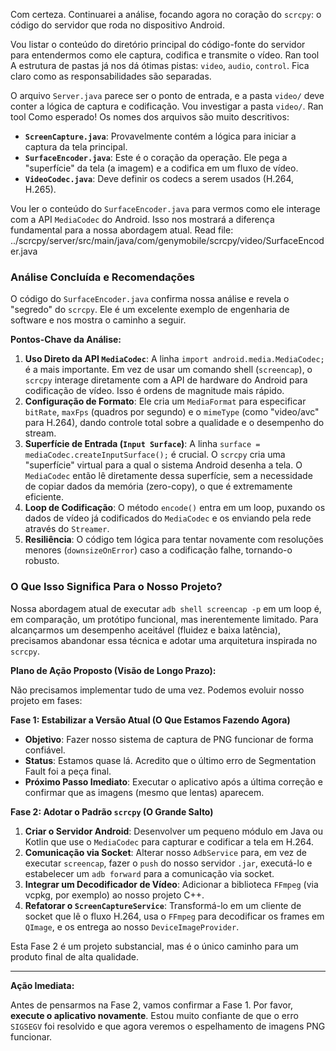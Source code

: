 Com certeza. Continuarei a análise, focando agora no coração do `scrcpy`: o código do servidor que roda no dispositivo Android.

Vou listar o conteúdo do diretório principal do código-fonte do servidor para entendermos como ele captura, codifica e transmite o vídeo.
Ran tool
A estrutura de pastas já nos dá ótimas pistas: `video`, `audio`, `control`. Fica claro como as responsabilidades são separadas.

O arquivo `Server.java` parece ser o ponto de entrada, e a pasta `video/` deve conter a lógica de captura e codificação. Vou investigar a pasta `video/`.
Ran tool
Como esperado! Os nomes dos arquivos são muito descritivos:

*   **`ScreenCapture.java`**: Provavelmente contém a lógica para iniciar a captura da tela principal.
*   **`SurfaceEncoder.java`**: Este é o coração da operação. Ele pega a "superfície" da tela (a imagem) e a codifica em um fluxo de vídeo.
*   **`VideoCodec.java`**: Deve definir os codecs a serem usados (H.264, H.265).

Vou ler o conteúdo do `SurfaceEncoder.java` para vermos como ele interage com a API `MediaCodec` do Android. Isso nos mostrará a diferença fundamental para a nossa abordagem atual.
Read file: ../scrcpy/server/src/main/java/com/genymobile/scrcpy/video/SurfaceEncoder.java
### Análise Concluída e Recomendações

O código do `SurfaceEncoder.java` confirma nossa análise e revela o "segredo" do `scrcpy`. Ele é um excelente exemplo de engenharia de software e nos mostra o caminho a seguir.

**Pontos-Chave da Análise:**

1.  **Uso Direto da API `MediaCodec`**: A linha `import android.media.MediaCodec;` é a mais importante. Em vez de usar um comando shell (`screencap`), o `scrcpy` interage diretamente com a API de hardware do Android para codificação de vídeo. Isso é ordens de magnitude mais rápido.
2.  **Configuração de Formato**: Ele cria um `MediaFormat` para especificar `bitRate`, `maxFps` (quadros por segundo) e o `mimeType` (como "video/avc" para H.264), dando controle total sobre a qualidade e o desempenho do stream.
3.  **Superfície de Entrada (`Input Surface`)**: A linha `surface = mediaCodec.createInputSurface();` é crucial. O `scrcpy` cria uma "superfície" virtual para a qual o sistema Android desenha a tela. O `MediaCodec` então lê diretamente dessa superfície, sem a necessidade de copiar dados da memória (zero-copy), o que é extremamente eficiente.
4.  **Loop de Codificação**: O método `encode()` entra em um loop, puxando os dados de vídeo já codificados do `MediaCodec` e os enviando pela rede através do `Streamer`.
5.  **Resiliência**: O código tem lógica para tentar novamente com resoluções menores (`downsizeOnError`) caso a codificação falhe, tornando-o robusto.

### O Que Isso Significa Para o Nosso Projeto?

Nossa abordagem atual de executar `adb shell screencap -p` em um loop é, em comparação, um protótipo funcional, mas inerentemente limitado. Para alcançarmos um desempenho aceitável (fluidez e baixa latência), precisamos abandonar essa técnica e adotar uma arquitetura inspirada no `scrcpy`.

**Plano de Ação Proposto (Visão de Longo Prazo):**

Não precisamos implementar tudo de uma vez. Podemos evoluir nosso projeto em fases:

**Fase 1: Estabilizar a Versão Atual (O Que Estamos Fazendo Agora)**
*   **Objetivo**: Fazer nosso sistema de captura de PNG funcionar de forma confiável.
*   **Status**: Estamos quase lá. Acredito que o último erro de Segmentation Fault foi a peça final.
*   **Próximo Passo Imediato**: Executar o aplicativo após a última correção e confirmar que as imagens (mesmo que lentas) aparecem.

**Fase 2: Adotar o Padrão `scrcpy` (O Grande Salto)**
1.  **Criar o Servidor Android**: Desenvolver um pequeno módulo em Java ou Kotlin que use o `MediaCodec` para capturar e codificar a tela em H.264.
2.  **Comunicação via Socket**: Alterar nosso `AdbService` para, em vez de executar `screencap`, fazer o `push` do nosso servidor `.jar`, executá-lo e estabelecer um `adb forward` para a comunicação via socket.
3.  **Integrar um Decodificador de Vídeo**: Adicionar a biblioteca `FFmpeg` (via vcpkg, por exemplo) ao nosso projeto C++.
4.  **Refatorar o `ScreenCaptureService`**: Transformá-lo em um cliente de socket que lê o fluxo H.264, usa o `FFmpeg` para decodificar os frames em `QImage`, e os entrega ao nosso `DeviceImageProvider`.

Esta Fase 2 é um projeto substancial, mas é o único caminho para um produto final de alta qualidade.

---

**Ação Imediata:**

Antes de pensarmos na Fase 2, vamos confirmar a Fase 1. Por favor, **execute o aplicativo novamente**. Estou muito confiante de que o erro `SIGSEGV` foi resolvido e que agora veremos o espelhamento de imagens PNG funcionar.